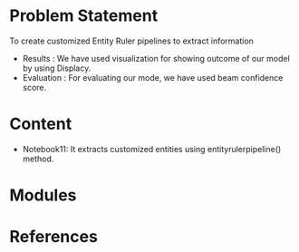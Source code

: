 # Problem Statement

To create customized Entity Ruler pipelines to extract information

- Results : We have used visualization for showing outcome of our model by using Displacy. 
- Evaluation : For evaluating our mode, we have used beam confidence score.

# Content

- Notebook11: It extracts customized entities using entityrulerpipeline() method.

# Modules

# References


